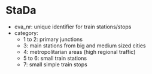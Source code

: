 # StaDa
- eva_nr: unique identifier for train stations/stops
- category: 
    - 1 to 2: primary junctions
    - 3: main stations from big and medium sized cities
    - 4: metropolitarian areas (high regional traffic)
    - 5 to 6: small train stations
    - 7: small simple train stops